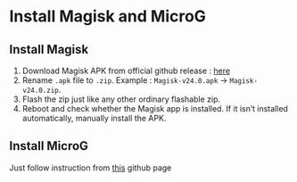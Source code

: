 # Install Magisk and MicroG

## Install Magisk
1. Download Magisk APK from official github release : [here](https://github.com/topjohnwu/Magisk/releases)
2. Rename `.apk` file to `.zip`. Example : `Magisk-v24.0.apk` → `Magisk-v24.0.zip`.
3. Flash the zip just like any other ordinary flashable zip.
4. Reboot and check whether the Magisk app is installed. If it isn’t installed automatically, manually install the APK.

## Install MicroG
Just follow instruction from [this](https://github.com/nift4/microg_installer_revived#installation) github page